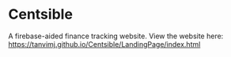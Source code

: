 # Centsible
A firebase-aided finance tracking website.
View the website here: https://tanvimj.github.io/Centsible/LandingPage/index.html

